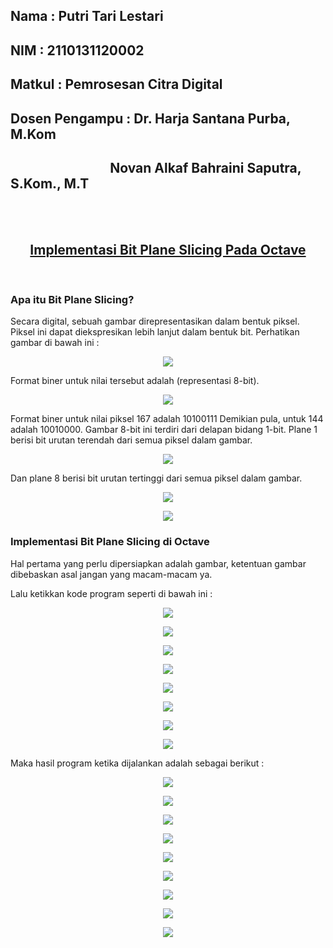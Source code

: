 ## Nama           : Putri Tari Lestari
## NIM            : 2110131120002
## Matkul         : Pemrosesan Citra Digital
## Dosen Pengampu : Dr. Harja Santana Purba, M.Kom
<h2>&nbsp &nbsp &nbsp &nbsp &nbsp &nbsp &nbsp &nbsp &nbsp &nbsp &nbsp &nbsp &nbsp &nbsp &nbsp &nbsp Novan Alkaf Bahraini Saputra, S.Kom., M.T</h2>
<br>
<br>

<h2 align=center><u>Implementasi Bit Plane Slicing Pada Octave</u></h2>

<br>

### Apa itu Bit Plane Slicing?

Secara digital, sebuah gambar direpresentasikan dalam bentuk piksel. Piksel ini dapat diekspresikan lebih lanjut dalam bentuk bit. Perhatikan gambar di bawah ini :

<p align=center><img src=gambar/gambar34.png>

Format biner untuk nilai tersebut adalah (representasi 8-bit).

<p align=center><img src=gambar/gambar35.png>

Format biner untuk nilai piksel 167 adalah 10100111 Demikian pula, untuk 144 adalah 10010000. Gambar 8-bit ini terdiri dari delapan bidang 1-bit. Plane 1 berisi bit urutan terendah dari semua piksel dalam gambar.

<p align=center><img src=gambar/gambar36.png>

Dan plane 8 berisi bit urutan tertinggi dari semua piksel dalam gambar.

<p align=center><img src=gambar/gambar37.png>

<p align=center><img src=gambar/gambar38.png>

### Implementasi Bit Plane Slicing di Octave

Hal pertama yang perlu dipersiapkan adalah gambar, ketentuan gambar dibebaskan asal jangan yang macam-macam ya.

Lalu ketikkan kode program seperti di bawah ini :

<p align=center><img src=gambar/gambar39.png>

<p align=center><img src=gambar/gambar40.png>

<p align=center><img src=gambar/gambar41.png>

<p align=center><img src=gambar/gambar42.png>

<p align=center><img src=gambar/gambar43.png>

<p align=center><img src=gambar/gambar44.png>

<p align=center><img src=gambar/gambar45.png>

<p align=center><img src=gambar/gambar46.png>

Maka hasil program ketika dijalankan adalah sebagai berikut :

<p align=center><img src=gambar/gambar47.png>

<p align=center><img src=gambar/gambar48.png>

<p align=center><img src=gambar/gambar49.png>

<p align=center><img src=gambar/gambar50.png>

<p align=center><img src=gambar/gambar51.png>

<p align=center><img src=gambar/gambar52.png>

<p align=center><img src=gambar/gambar53.png>

<p align=center><img src=gambar/gambar54.png>

<p align=center><img src=gambar/gambar66.png>
